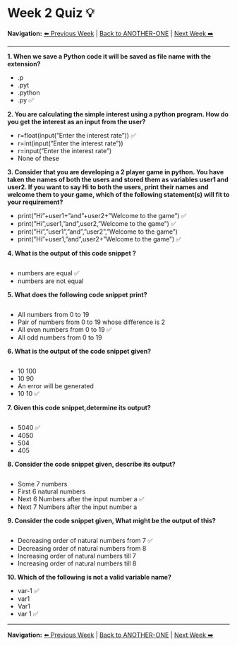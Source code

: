 # Week 2 Quiz 💡

**Navigation:** [⬅️ Previous Week](../Week1/) | [Back to ANOTHER-ONE](../) | [Next Week ➡️](../Week3/)

---

**1. When we save a Python code it will be saved as file name with the extension?**
 - .p
 - .pyt
 - .python
 - .py ✅

**2. You are calculating the simple interest using a python program. How do you get the interest as an input from the user?**
 - r=float(input(”Enter the interest rate”)) ✅
 - r=int(input(”Enter the interest rate”))
 - r=input(”Enter the interest rate”)
 - None of these

**3. Consider that you are developing a 2 player game in python. You have taken the names of both the users and stored them as variables user1 and user2.
If you want to say Hi to both the users, print their names and welcome them to your game, which of the following statement(s) will fit to your requirement?**
 - print(”Hi”+user1+”and”+user2+”Welcome to the game”) ✅
 - print(”Hi”,user1,”and”,user2,”Welcome to the game”) ✅
 - print(”Hi”,”user1”,”and”,”user2”,”Welcome to the game”)
 - print(”Hi”+user1,”and”,user2+”Welcome to the game”) ✅

**4. What is the output of this code snippet ?**

<img src="https://storage.googleapis.com/swayam-node1-production.appspot.com/assets/img/noc21_cs32/cs32W2Q4.png" alt="">

 - numbers are equal ✅
 - numbers are not equal

**5. What does the following code snippet print?**

<img src="https://storage.googleapis.com/swayam-node1-production.appspot.com/assets/img/noc21_cs32/cs32W2Q5.png" alt="">	

 - All numbers from 0 to 19
 - Pair of numbers from 0 to 19 whose difference is 2
 - All even numbers from 0 to 19 ✅
 - All odd numbers from 0 to 19

**6. What is the output of the code snippet given?**

<img src="https://storage.googleapis.com/swayam-node1-production.appspot.com/assets/img/noc21_cs32/cs32W2Q6.png" alt="">

 - 10 100
 - 10 90
 - An error will be generated
 - 10 10 ✅
 
**7. Given this code snippet,determine its output?**

<img src="https://storage.googleapis.com/swayam-node1-production.appspot.com/assets/img/noc21_cs32/cs32W2Q7.png" alt="">		

 - 5040 ✅
 - 4050
 - 504
 - 405

**8. Consider the code snippet given, describe its output?**

<img src="https://storage.googleapis.com/swayam-node1-production.appspot.com/assets/img/noc21_cs32/cs32W2Q8.png" alt="">	

 - Some 7 numbers
 - First 6 natural numbers
 - Next 6 Numbers after the input number a ✅
 - Next 7 Numbers after the input number a

**9. Consider the code snippet given, What might be the output of this?**

<img src="https://storage.googleapis.com/swayam-node1-production.appspot.com/assets/img/noc21_cs32/cs32W2Q9.png" alt="">		

 - Decreasing order of natural numbers from 7 ✅
 - Decreasing order of natural numbers from 8
 - Increasing order of natural numbers till 7
 - Increasing order of natural numbers till 8

**10. Which of the following is not a valid variable name?**

 - var-1  ✅
 - var1
 - Var1
 - var 1 ✅

---

**Navigation:** [⬅️ Previous Week](../Week1/) | [Back to ANOTHER-ONE](../) | [Next Week ➡️](../Week3/)
